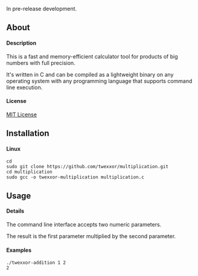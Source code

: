 In pre-release development.

## About

#### Description
This is a fast and memory-efficient calculator tool for products of big numbers with full precision.

It's written in C and can be compiled as a lightweight binary on any operating system with any programming language that supports command line execution.

#### License
[MIT License](https://github.com/twexxor/multiplication/blob/main/LICENSE)

## Installation

#### Linux
``` console
cd
sudo git clone https://github.com/twexxor/multiplication.git
cd multiplication
sudo gcc -o twexxor-multiplication multiplication.c
```

## Usage

#### Details

The command line interface accepts two numeric parameters.

The result is the first parameter multiplied by the second parameter.

#### Examples

``` console
./twexxor-addition 1 2
2
```
